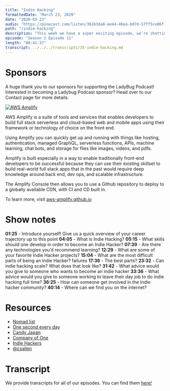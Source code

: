 ```yaml
---
title: "Indie Hacking"
formattedDate: "March 23, 2020"
date: "2020-03-23"
audio: "https://pinecast.com/listen/361b3da8-ee44-46ea-b07d-57ff5ce86f19.mp3"
path: "/indie-hacking"
description: "This week we have a super exciting episode, we’re chatting with Courtland Allen, the founder of Indie Hackers. We’re going to talk about what indie hacking is, how to get started with it, and his advice for gaining traction with indie products. Let’s get started!"
episode: "Season 2 Episode 11"
length: "00:41:37"
transcript: ../../../transcripts/35-indie-hacking.md
---
```


# Sponsors

A huge thank you to our sponsors for supporting the LadyBug Podcast! Interested in becoming a Ladybug Podcast sponsor? Head over to our Contact page for more details.

<a class="image-link" target="_blank" href="http://aws-amplify.github.io/"><img src="../../images/sponsors/aws-amplify.png" alt="AWS Amplify"></a>

AWS Amplify is a suite of tools and services that enables developers to build full stack serverless and cloud-based web and mobile apps using their framework or technology of choice on the front end.

Using Amplify you can quickly get up and running with things like hosting, authentication, managed GraphQL, serverless functions, APIs, machine learning, chat bots, and storage for files like images, videos, and pdfs.

Amplify is built especially in a way to enable traditionally front-end developers to be successful because they can use their existing skillset to build real-world full stack apps that in the past would require deep knowledge around back end, dev ops, and scalable infrastructure.

The Amplify Console then allows you to use a Github repository to deploy to a globally available CDN, with CI and CD built in.

To learn more, visit <a href="http://aws-amplify.github.io/">aws-amplify.github.io</a>

# Show notes

**01:25** - Introduce yourself! Give us a quick overview of your career trajectory up to this point
**04:05** - What is Indie Hacking?
**05:15** - What skills should one develop in order to become an Indie Hacker?
**07:39** - Are there any technologies you’d recommend learning?
**12:29** - What are some of your favorite Indie Hacker projects?
**15:04** - What are the most difficult parts of being an Indie Hacker?
failures
**17:36** - The best parts?
**23:32** - Can indie hacking scale? What does that look like?
**31:42** - What advice would you give to someone who wants to become an indie hacker
**33:36** - What advice would you give to someone working to leave their day job to do indie hacking full time?
**36:25** - How can someone get involved in the Indie hacker community?
**40:14** - Where can we find you on the internet?

# Resources

- [Nomad list](https://nomadlist.com/)
- [One second every day](https://1se.co/)
- [Candy Japan](https://www.candyjapan.com/)
- [Company of One](https://www.amazon.com/Company-One-Staying-Small-Business/dp/1328972356)
- [Indie Hackers](https://www.indiehackers.com)
- [@csallen](https://twitter.com/csallen)

# Transcript

We provide transcripts for all of our episodes. You can find them <a href="https://github.com/ladybug-podcast/ladybug-website/blob/master/transcripts/34-indie-hacking.md" target="_blank" class="highlight">here!</a>
